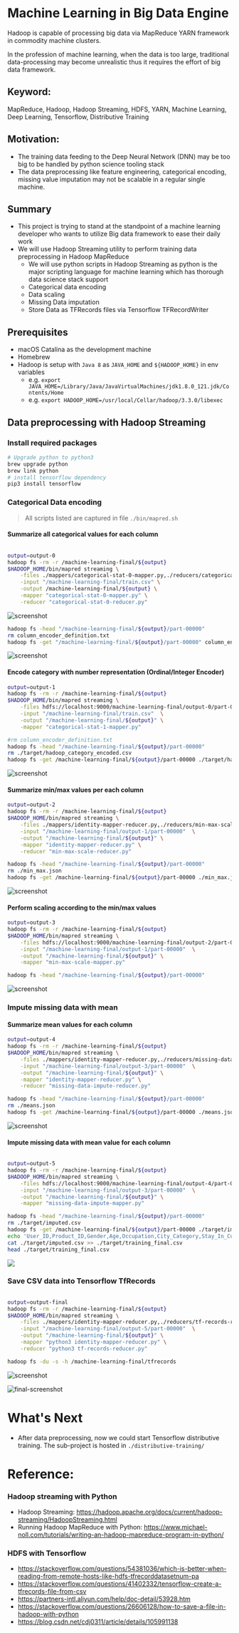 
# Machine Learning in Big Data Engine
Hadoop is capable of processing big data via MapReduce YARN framework in commodity machine clusters.

In the profession of machine learning, when the data is too large, traditional data-processing may become unrealistic thus it requires the effort of big data framework.

## Keyword:
MapReduce, Hadoop, Hadoop Streaming, HDFS, YARN, Machine Learning, Deep Learning, Tensorflow, Distributive Training
<!-- Apache Spark -->

## Motivation:
- The training data feeding to the Deep Neural Network (DNN) may be too big to be handled by python science tooling stack
- The data preprocessing like feature engineering, categorical encoding, missing value imputation may not be scalable in a regular single machine.

## Summary
- This project is trying to stand at the standpoint of a machine learning developer who wants to utilize Big data framework to ease their daily work
- We will use Hadoop Streaming utility to perform training data preprocessing in Hadoop MapReduce
  - We will use python scripts in Hadoop Streaming as python is the major scripting language for machine learning which has thorough data science stack support
  - Categorical data encoding
  - Data scaling
  - Missing Data imputation
  - Store Data as TFRecords files via Tensorflow TFRecordWriter

## Prerequisites
- macOS Catalina as the development machine
- Homebrew
- Hadoop is setup with `Java 8` as `JAVA_HOME` and `${HADOOP_HOME}` in env variables
  - e.g. `export JAVA_HOME=/Library/Java/JavaVirtualMachines/jdk1.8.0_121.jdk/Contents/Home`
  - e.g. `export HADOOP_HOME=/usr/local/Cellar/hadoop/3.3.0/libexec`

## Data preprocessing with Hadoop Streaming
### Install required packages
```bash
# Upgrade python to python3
brew upgrade python
brew link python
# install tensorflow dependency
pip3 install tensorflow
```

### Categorical Data encoding
> All scripts listed are captured in file `./bin/mapred.sh`

#### Summarize all categorical values for each column

```bash

output=output-0
hadoop fs -rm -r /machine-learning-final/${output}
$HADOOP_HOME/bin/mapred streaming \
    -files ./mappers/categorical-stat-0-mapper.py,./reducers/categorical-stat-0-reducer.py \
    -input "/machine-learning-final/train.csv" \
    -output /machine-learning-final/${output} \
    -mapper "categorical-stat-0-mapper.py" \
    -reducer "categorical-stat-0-reducer.py"

```
![screenshot](doc/images/2020-08-08-13-27-40.png)

```bash
hadoop fs -head "/machine-learning-final/${output}/part-00000"
rm column_encoder_definition.txt
hadoop fs -get "/machine-learning-final/${output}/part-00000" column_encoder_definition.txt
```
![screenshot](doc/images/2020-08-08-13-29-58.png)

#### Encode category with number representation (Ordinal/Integer Encoder)
```bash
output=output-1
hadoop fs -rm -r /machine-learning-final/${output}
$HADOOP_HOME/bin/mapred streaming \
    -files hdfs://localhost:9000/machine-learning-final/output-0/part-00000#column_encoder_definition.txt,./mappers/categorical-stat-1-mapper.py \
    -input "/machine-learning-final/train.csv"  \
    -output "/machine-learning-final/${output}" \
    -mapper "categorical-stat-1-mapper.py"

#rm column_encoder_definition.txt
hadoop fs -head "/machine-learning-final/${output}/part-00000"
rm ./target/hadoop_category_encoded.csv
hadoop fs -get /machine-learning-final/${output}/part-00000 ./target/hadoop_category_encoded.csv

```

![screenshot](doc/images/2020-08-08-13-34-13.png)

#### Summarize min/max values per each column
```bash
output=output-2
hadoop fs -rm -r /machine-learning-final/${output}
$HADOOP_HOME/bin/mapred streaming \
    -files ./mappers/identity-mapper-reducer.py,./reducers/min-max-scale-reducer.py \
    -input "/machine-learning-final/output-1/part-00000"  \
    -output "/machine-learning-final/${output}" \
    -mapper "identity-mapper-reducer.py" \
    -reducer "min-max-scale-reducer.py"

hadoop fs -head "/machine-learning-final/${output}/part-00000"
rm ./min_max.json
hadoop fs -get /machine-learning-final/${output}/part-00000 ./min_max.json
```
![screenshot](doc/images/2020-08-08-13-39-46.png)


#### Perform scaling according to the min/max values
```bash
output=output-3
hadoop fs -rm -r /machine-learning-final/${output}
$HADOOP_HOME/bin/mapred streaming \
    -files hdfs://localhost:9000/machine-learning-final/output-2/part-00000#min_max.json,./mappers/min-max-scale-mapper.py \
    -input "/machine-learning-final/output-1/part-00000"  \
    -output "/machine-learning-final/${output}" \
    -mapper "min-max-scale-mapper.py" 

hadoop fs -head "/machine-learning-final/${output}/part-00000"
```

![screenshot](doc/images/2020-08-08-13-44-24.png)

### Impute missing data with mean
#### Summarize mean values for each column

```bash
output=output-4
hadoop fs -rm -r /machine-learning-final/${output}
$HADOOP_HOME/bin/mapred streaming \
    -files ./mappers/identity-mapper-reducer.py,./reducers/missing-data-impute-reducer.py \
    -input "/machine-learning-final/output-3/part-00000"  \
    -output "/machine-learning-final/${output}" \
    -mapper "identity-mapper-reducer.py" \
    -reducer "missing-data-impute-reducer.py"

hadoop fs -head "/machine-learning-final/${output}/part-00000"
rm ./means.json
hadoop fs -get /machine-learning-final/${output}/part-00000 ./means.json
```

![screenshot](doc/images/2020-08-08-13-48-01.png)

#### Impute missing data with mean value for each column

```bash

output=output-5
hadoop fs -rm -r /machine-learning-final/${output}
$HADOOP_HOME/bin/mapred streaming \
    -files hdfs://localhost:9000/machine-learning-final/output-4/part-00000#means.json,./mappers/missing-data-impute-mapper.py \
    -input "/machine-learning-final/output-3/part-00000"  \
    -output "/machine-learning-final/${output}" \
    -mapper "missing-data-impute-mapper.py" 

hadoop fs -head "/machine-learning-final/${output}/part-00000"
rm ./target/imputed.csv
hadoop fs -get /machine-learning-final/${output}/part-00000 ./target/imputed.csv
echo 'User_ID,Product_ID,Gender,Age,Occupation,City_Category,Stay_In_Current_City_Years,Marital_Status,Product_Category_1,Product_Category_2,Product_Category_3,Purchase' > ./target/training_final.csv
cat ./target/imputed.csv >> ./target/training_final.csv
head ./target/training_final.csv
```

![](doc/images/2020-08-08-13-52-04.png)


### Save CSV data into Tensorflow TfRecords
```bash

output=output-final
hadoop fs -rm -r /machine-learning-final/${output}
$HADOOP_HOME/bin/mapred streaming \
    -files ./mappers/identity-mapper-reducer.py,./reducers/tf-records-reducer.py \
    -input "/machine-learning-final/output-5/part-00000"  \
    -output "/machine-learning-final/${output}" \
    -mapper "python3 identity-mapper-reducer.py" \
    -reducer "python3 tf-records-reducer.py"

hadoop fs -du -s -h /machine-learning-final/tfrecords
```
![screenshot](doc/images/2020-08-08-13-56-24.png)

![final-screenshot](doc/images/2020-08-08-13-57-56.png)

# What's Next
- After data preprocessing, now we could start Tensorflow distributive training. The sub-project is hosted in `./distributive-training/`

# Reference:

### Hadoop streaming with Python
- Hadoop Streaming: https://hadoop.apache.org/docs/current/hadoop-streaming/HadoopStreaming.html
- Running Hadoop MapReduce with Python: https://www.michael-noll.com/tutorials/writing-an-hadoop-mapreduce-program-in-python/

### HDFS with Tensorflow
- https://stackoverflow.com/questions/54381036/which-is-better-when-reading-from-remote-hosts-like-hdfs-tfrecorddatasetnum-pa
- https://stackoverflow.com/questions/41402332/tensorflow-create-a-tfrecords-file-from-csv
- https://partners-intl.aliyun.com/help/doc-detail/53928.htm
- https://stackoverflow.com/questions/26606128/how-to-save-a-file-in-hadoop-with-python
- https://blog.csdn.net/cdj0311/article/details/105991138




